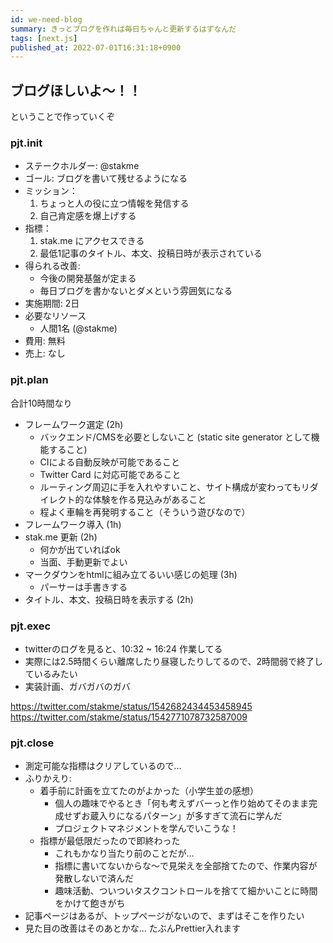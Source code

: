 ```yaml
---
id: we-need-blog
summary: きっとブログを作れば毎日ちゃんと更新するはずなんだ
tags: [next.js]
published_at: 2022-07-01T16:31:18+0900
---
```

## ブログほしいよ〜！！

ということで作っていくぞ

### pjt.init

- ステークホルダー: @stakme
- ゴール: ブログを書いて残せるようになる
- ミッション：
    1. ちょっと人の役に立つ情報を発信する
    2. 自己肯定感を爆上げする
- 指標：
    1. stak.me にアクセスできる
    2. 最低1記事のタイトル、本文、投稿日時が表示されている
- 得られる改善:
    - 今後の開発基盤が定まる
    - 毎日ブログを書かないとダメという雰囲気になる
- 実施期間: 2日
- 必要なリソース
    - 人間1名 (@stakme)
- 費用: 無料
- 売上: なし

### pjt.plan

合計10時間なり

- フレームワーク選定 (2h)
    - バックエンド/CMSを必要としないこと (static site generator として機能すること)
    - CIによる自動反映が可能であること
    - Twitter Card に対応可能であること
    - ルーティング周辺に手を入れやすいこと、サイト構成が変わってもリダイレクト的な体験を作る見込みがあること
    - 程よく車輪を再発明すること（そういう遊びなので）
- フレームワーク導入 (1h)
- stak.me 更新 (2h)
    - 何かが出ていればok
    - 当面、手動更新でよい
- マークダウンをhtmlに組み立てるいい感じの処理 (3h)
    - パーサーは手書きする
- タイトル、本文、投稿日時を表示する (2h)


### pjt.exec

- twitterのログを見ると、10:32 ~ 16:24 作業してる
- 実際には2.5時間くらい離席したり昼寝したりしてるので、2時間弱で終了しているみたい
- 実装計画、ガバガバのガバ

https://twitter.com/stakme/status/1542682434453458945
https://twitter.com/stakme/status/1542771078732587009

### pjt.close

- 測定可能な指標はクリアしているので…
- ふりかえり:
    - 着手前に計画を立てたのがよかった（小学生並の感想）
        - 個人の趣味でやるとき「何も考えずバーっと作り始めてそのまま完成せずお蔵入りになるパターン」が多すぎて流石に学んだ
        - プロジェクトマネジメントを学んでいこうな！
    - 指標が最低限だったので即終わった
        - これもかなり当たり前のことだが…
        - 指標に書いてないからな〜で見栄えを全部捨てたので、作業内容が発散しないで済んだ
        - 趣味活動、ついついタスクコントロールを捨てて細かいことに時間をかけて飽きがち
- 記事ページはあるが、トップページがないので、まずはそこを作りたい
- 見た目の改善はそのあとかな… たぶんPrettier入れます
